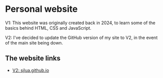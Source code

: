 # Personal website
V1: This website was originally created back in 2024, to learn some of the basics behind HTML, CSS and JavaScript.

V2: I've decided to update the GitHub version of my site to V2, in the event of the main site being down.

## The website links
* [V2: sjlua.github.io](https://sjlua.github.io/)
